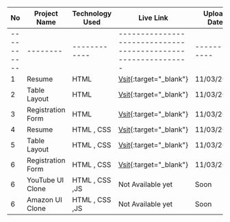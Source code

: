 | No       | Project Name             | Technology Used  | Live Link                                                                               | Upload Date |
|----------|--------                  |------------      |-------------------------------------------------------------                            |-------------|
|----------|--------                  |------------      |-------------------------------------------------------------                            |-------------|
| 1        | Resume                   | HTML             | [Vsit](https://ashutosh021.github.io/webprojects/Resume/){:target="_blank"}             | 11/03/2024  |
| 2        | Table Layout             | HTML             | [Vsit](https://ashutosh021.github.io/webprojects/Table/){:target="_blank"}              | 11/03/2024  |
| 3        | Registration Form        | HTML             | [Vsit](https://ashutosh021.github.io/webprojects/registrationform/){:target="_blank"}   | 11/03/2024  |
| 4        | Resume                   | HTML , CSS       | [Vsit](https://ashutosh021.github.io/webprojects/Resumev1/){:target="_blank"}           | 11/03/2024  |
| 5        | Table Layout             | HTML , CSS       | [Vsit](https://ashutosh021.github.io/webprojects/Tablev1/){:target="_blank"}            | 11/03/2024  |
| 6        | Registration Form        | HTML , CSS       | [Vsit](https://ashutosh021.github.io/webprojects/Registrationformv1/){:target="_blank"} | 11/03/2024  |
| 6        | YouTube UI Clone         | HTML , CSS ,JS   | Not Available yet   | Soon  |
| 6        | Amazon UI Clone          | HTML , CSS  ,JS  | Not Available yet        | Soon  |
